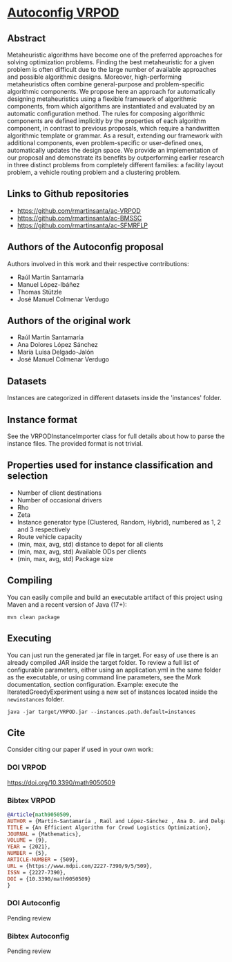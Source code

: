 # [Autoconfig VRPOD](https://doi.org/XXXXX)

## Abstract
Metaheuristic algorithms have become one of the preferred approaches for
solving optimization problems. Finding the best metaheuristic for a given
problem is often difficult due to the large number of available approaches
and possible algorithmic designs. Moreover, high-performing metaheuristics
often combine general-purpose and problem-specific algorithmic components.
We propose here an approach for automatically designing metaheuristics using
a flexible framework of algorithmic components, from which algorithms
are instantiated and evaluated by an automatic configuration method. The
rules for composing algorithmic components are defined implicitly by the
properties of each algorithm component, in contrast to previous proposals,
which require a handwritten algorithmic template or grammar. As a result,
extending our framework with additional components, even problem-specific
or user-defined ones, automatically updates the design space. We provide
an implementation of our proposal and demonstrate its benefits by outperforming
earlier research in three distinct problems from completely different
families: a facility layout problem, a vehicle routing problem and a clustering
problem.

## Links to Github repositories
- https://github.com/rmartinsanta/ac-VRPOD
- https://github.com/rmartinsanta/ac-BMSSC
- https://github.com/rmartinsanta/ac-SFMRFLP


## Authors of the Autoconfig proposal
Authors involved in this work and their respective contributions:
- Raúl Martín Santamaría
- Manuel López-Ibáñez
- Thomas Stützle
- José Manuel Colmenar Verdugo

## Authors of the original work
- Raúl Martín Santamaría
- Ana Dolores López Sánchez
- María Luisa Delgado-Jalón
- José Manuel Colmenar Verdugo


## Datasets
Instances are categorized in different datasets inside the 'instances' folder.

## Instance format
See the VRPODInstanceImporter class for full details about how to parse the instance files.
The provided format is not trivial.

## Properties used for instance classification and selection
- Number of client destinations
- Number of occasional drivers
- Rho
- Zeta
- Instance generator type (Clustered, Random, Hybrid), numbered as 1, 2 and 3 respectively
- Route vehicle capacity
- (min, max, avg, std) distance to depot for all clients
- (min, max, avg, std) Available ODs per clients
- (min, max, avg, std) Package size


## Compiling

You can easily compile and build an executable artifact of this project using Maven and a recent version of Java (17+):
```text
mvn clean package
```

## Executing

You can just run the generated jar file in target. For easy of use there is an already compiled JAR inside the target folder.
To review a full list of configurable parameters, either using an application.yml in the same folder as the executable, or using command line parameters, see the Mork documentation, section configuration.
Example: execute the IteratedGreedyExperiment using a new set of instances located inside the `newinstances` folder.

```text
java -jar target/VRPOD.jar --instances.path.default=instances
```

## Cite

Consider citing our paper if used in your own work:

### DOI VRPOD
https://doi.org/10.3390/math9050509

### Bibtex VRPOD
```bibtex
@Article{math9050509,
AUTHOR = {Martín-Santamaría , Raúl and López-Sánchez , Ana D. and Delgado-Jalón , María Luisa and Colmenar , J. Manuel},
TITLE = {An Efficient Algorithm for Crowd Logistics Optimization},
JOURNAL = {Mathematics},
VOLUME = {9},
YEAR = {2021},
NUMBER = {5},
ARTICLE-NUMBER = {509},
URL = {https://www.mdpi.com/2227-7390/9/5/509},
ISSN = {2227-7390},
DOI = {10.3390/math9050509}
}
```


### DOI Autoconfig
Pending review

### Bibtex Autoconfig
Pending review